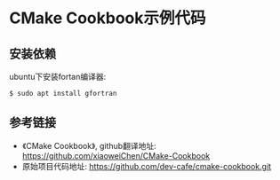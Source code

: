 # CMake Cookbook示例代码

## 安装依赖
ubuntu下安装fortan编译器:

``$ sudo apt install gfortran``

## 参考链接
- 《CMake Cookbook》, github翻译地址: https://github.com/xiaoweiChen/CMake-Cookbook
- 原始项目代码地址: https://github.com/dev-cafe/cmake-cookbook.git
